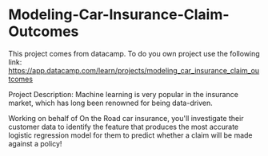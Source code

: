 # Modeling-Car-Insurance-Claim-Outcomes

This project comes from datacamp. To do you own project use the following link: https://app.datacamp.com/learn/projects/modeling_car_insurance_claim_outcomes

Project Description:
Machine learning is very popular in the insurance market, which has long been renowned for being data-driven.

Working on behalf of On the Road car insurance, you'll investigate their customer data to identify the feature that produces the most accurate logistic regression model for them to predict whether a claim will be made against a policy!
